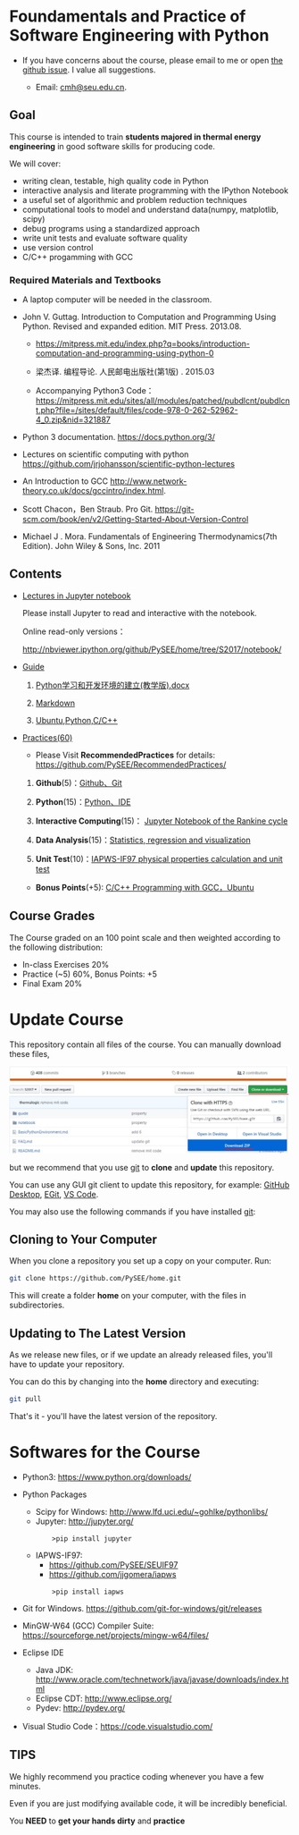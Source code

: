 
# Foundamentals and Practice of Software Engineering with Python

* If you have concerns about the course, please email to me or open [the github issue](https://github.com/PySEE/home/issues). I value all suggestions.
 
    * Email: cmh@seu.edu.cn. 

##  Goal

This course is intended to train **students majored in thermal energy engineering** in good software skills for producing code.

We will cover: 

* writing clean, testable, high quality code in Python
* interactive analysis and literate programming with the IPython Notebook
* a useful set of algorithmic and problem reduction techniques
* computational tools to model and understand data(numpy, matplotlib, scipy)
* debug programs using a standardized approach
* write unit tests and evaluate software quality
* use version control 
* C/C++ progamming with GCC

### Required Materials and Textbooks

* A laptop computer will be needed in the classroom.

* John V. Guttag. Introduction to Computation and Programming Using Python. Revised and expanded edition. MIT Press. 2013.08.  

   * https://mitpress.mit.edu/index.php?q=books/introduction-computation-and-programming-using-python-0

   * 梁杰译. 编程导论. 人民邮电出版社(第1版) .  2015.03

   * Accompanying Python3 Code：https://mitpress.mit.edu/sites/all/modules/patched/pubdlcnt/pubdlcnt.php?file=/sites/default/files/code-978-0-262-52962-4_0.zip&nid=321887

* Python 3 documentation. https://docs.python.org/3/

* Lectures on scientific computing with python https://github.com/jrjohansson/scientific-python-lectures

* An Introduction to GCC  http://www.network-theory.co.uk/docs/gccintro/index.html.

* Scott Chacon，Ben Straub. Pro Git. https://git-scm.com/book/en/v2/Getting-Started-About-Version-Control

* Michael J . Mora. Fundamentals of Engineering Thermodynamics(7th Edition). John Wiley & Sons, Inc. 2011

## Contents

* [Lectures in Jupyter notebook](https://github.com/PySEE/home/tree/S2017/notebook)

   Please install Jupyter to read and interactive with the notebook.

   Online read-only versions：

   http://nbviewer.ipython.org/github/PySEE/home/tree/S2017/notebook/
 
* [Guide](https://github.com/PySEE/home/tree/S2017/guide)

   1. [Python学习和开发环境的建立(教学版).docx](https://github.com/PySEE/home/tree/S2017/guide/Python学习和开发环境的建立(教学版).docx)
   
   2. [Markdown](https://github.com/PySEE/home/tree/S2017/guide/Markdown.md)

   3. [Ubuntu,Python,C/C++](https://github.com/PySEE/home/tree/S2017/guide/Ubuntu-Python-C.md)
   
* [Practices(60)](https://github.com/PySEE/RecommendedPractices/tree/S2017/)
    
   *  Please Visit **RecommendedPractices** for details: https://github.com/PySEE/RecommendedPractices/

   1. **Github**(5)：[Github、Git](https://github.com/PySEE/RecommendedPractices/tree/S2017/P1)

   2. **Python**(15)：[Python、IDE](https://github.com/PySEE/RecommendedPractices/tree/S2017/P2)
   
   3. **Interactive Computing**(15)： [Jupyter Notebook of the Rankine cycle](https://github.com/PySEE/RecommendedPractices/tree/S2017/P3)  
    
   4.  **Data Analysis**(15)：[Statistics, regression and visualization](https://github.com/PySEE/RecommendedPractices/tree/S2017/P4)

   5.  **Unit Test**(10)：[IAPWS-IF97 physical properties calculation and unit test](https://github.com/PySEE/RecommendedPractices/tree/S2017/P5)

   *  **Bonus Points**(+5): [C/C++ Programming with GCC，Ubuntu](https://github.com/PySEE/RecommendedPractices/tree/S2017/Bonus) 

## Course Grades

The Course graded on an 100 point scale and then weighted according to the following distribution:

  * In-class Exercises 20%
  * Practice (~5) 60%,  Bonus Points: +5
  * Final Exam 20%

# Update Course

This repository contain all files of the course. You can manually download these files, 

![down](./guide/img/downloadhome.jpg)

but we recommend that you use [git](https://git-scm.com/downloads) to **clone** and **update** this repository.

You can use any GUI git client to update this repository, for example: [GitHub Desktop](https://desktop.github.com/),  [EGit](http://www.eclipse.org/),  [VS Code](https://code.visualstudio.com/).

You may also use the following commands if you have installed [git](https://github.com/git-for-windows/git/releases):

## Cloning to Your Computer

When you clone a repository you set up a copy on your computer. Run:

```bash
git clone https://github.com/PySEE/home.git
```

This will create a folder **home** on your computer, with the files in subdirectories.

## Updating to The Latest Version

As we release new files, or if we update an already released files, you'll have to update your repository.

You can do this by changing into the **home** directory and executing:

```bash
git pull
```
That's it - you'll have the latest version of the repository.

# Softwares for the Course

* Python3:  https://www.python.org/downloads/
* Python Packages
  * Scipy for Windows:  http://www.lfd.uci.edu/~gohlke/pythonlibs/ 
  * Jupyter: http://jupyter.org/
     ```
         >pip install jupyter
     ```
  * IAPWS-IF97:
     * https://github.com/PySEE/SEUIF97
     * https://github.com/jjgomera/iapws
      ```
          >pip install iapws
      ```

* Git for Windows.  https://github.com/git-for-windows/git/releases

* MinGW-W64 (GCC) Compiler Suite: https://sourceforge.net/projects/mingw-w64/files/

* Eclipse IDE
  * Java JDK: http://www.oracle.com/technetwork/java/javase/downloads/index.html
  * Eclipse CDT: http://www.eclipse.org/
  * Pydev: http://pydev.org/

* Visual Studio Code：https://code.visualstudio.com/

## TIPS

We highly recommend you practice coding whenever you have a few minutes.

Even if you are just modifying available code, it will be incredibly beneficial.

You **NEED** to **get your hands dirty** and **practice**

